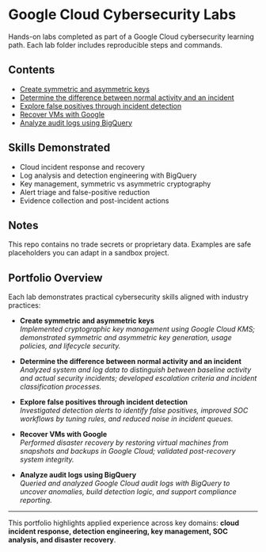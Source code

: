 # Google Cloud Cybersecurity Labs

Hands-on labs completed as part of a Google Cloud cybersecurity learning path. Each lab folder includes reproducible steps and commands.

## Contents
- [Create symmetric and asymmetric keys](./labs/lab-create-symmetric-and-asymmetric-keys)
- [Determine the difference between normal activity and an incident](./labs/lab-determine-the-difference-between-normal-activity-and-an-incident)
- [Explore false positives through incident detection](./labs/lab-explore-false-positives-through-incident-detection)
- [Recover VMs with Google](./labs/lab-recover-vms-with-google)
- [Analyze audit logs using BigQuery](./labs/lab-analyze-audit-logs-using-bigquery)

## Skills Demonstrated
- Cloud incident response and recovery
- Log analysis and detection engineering with BigQuery
- Key management, symmetric vs asymmetric cryptography
- Alert triage and false-positive reduction
- Evidence collection and post-incident actions

## Notes
This repo contains no trade secrets or proprietary data. Examples are safe placeholders you can adapt in a sandbox project.


## Portfolio Overview

Each lab demonstrates practical cybersecurity skills aligned with industry practices:

- **Create symmetric and asymmetric keys**  
  *Implemented cryptographic key management using Google Cloud KMS; demonstrated symmetric and asymmetric key generation, usage policies, and lifecycle security.*

- **Determine the difference between normal activity and an incident**  
  *Analyzed system and log data to distinguish between baseline activity and actual security incidents; developed escalation criteria and incident classification processes.*

- **Explore false positives through incident detection**  
  *Investigated detection alerts to identify false positives, improved SOC workflows by tuning rules, and reduced noise in incident queues.*

- **Recover VMs with Google**  
  *Performed disaster recovery by restoring virtual machines from snapshots and backups in Google Cloud; validated post-recovery system integrity.*

- **Analyze audit logs using BigQuery**  
  *Queried and analyzed Google Cloud audit logs with BigQuery to uncover anomalies, build detection logic, and support compliance reporting.*

---

This portfolio highlights applied experience across key domains: **cloud incident response, detection engineering, key management, SOC analysis, and disaster recovery**.
